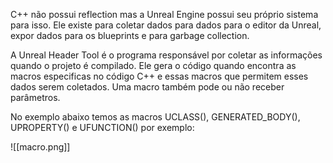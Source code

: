 C++ não possui reflection mas a Unreal Engine possui seu próprio sistema para isso. Ele existe para coletar dados para dados para o editor da Unreal, expor dados para os blueprints e para garbage collection.

A Unreal Header Tool é o programa responsável por coletar as informações quando o projeto é compilado. Ele gera o código quando encontra as macros especificas no código C++ e essas macros que permitem esses dados serem coletados. Uma macro também pode ou não receber parâmetros.

No exemplo abaixo temos as macros UCLASS(), GENERATED_BODY(), UPROPERTY() e UFUNCTION() por exemplo:

![[macro.png]]